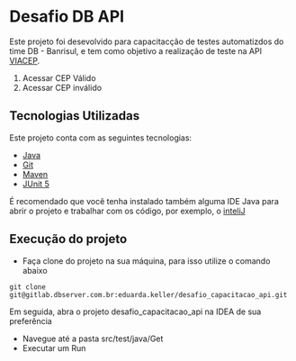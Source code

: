 # Desafio DB API
Este projeto foi desevolvido para capacitacção de testes automatizdos do time DB - Banrisul, e tem como objetivo a realização de teste na API [VIACEP](https://viacep.com.br).

1. Acessar CEP Válido
2. Acessar CEP inválido

## Tecnologias Utilizadas

Este projeto conta com as seguintes tecnologias:  

- [Java](https://www.java.com/pt-BR/)
- [Git](https://git-scm.com)
- [Maven](https://maven.apache.org/download.cgi)
- [JUnit 5](https://junit.org/junit5/)


É recomendado que você tenha instalado também alguma IDE Java para abrir o projeto e trabalhar com os código, por exemplo, o [inteliJ](https://www.jetbrains.com/pt-br/idea/)

## Execução do projeto

* Faça clone do projeto na sua máquina, para isso utilize o comando abaixo

```
git clone git@gitlab.dbserver.com.br:eduarda.keller/desafio_capacitacao_api.git
```
Em seguida, abra o projeto desafio_capacitacao_api na IDEA de sua preferência
- Navegue até a pasta src/test/java/Get
- Executar um Run 


